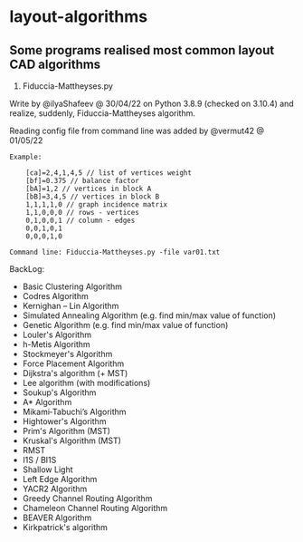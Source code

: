 # layout-algorithms
## Some programs realised most common layout CAD algorithms

1. Fiduccia-Mattheyses.py
	
Write by @ilyaShafeev @ 30/04/22 on Python 3.8.9 (checked on 3.10.4) and realize, suddenly, Fiduccia-Mattheyses algorithm.

Reading config file from command line was added by @vermut42 @ 01/05/22

	Example:

		[ca]=2,4,1,4,5 // list of vertices weight
		[bf]=0.375 // balance factor
		[bA]=1,2 // vertices in block A
		[bB]=3,4,5 // vertices in block B
		1,1,1,1,0 // graph incidence matrix
		1,1,0,0,0 // rows - vertices
		0,1,0,0,1 // column - edges
		0,0,1,0,1
		0,0,0,1,0

	Command line: Fiduccia-Mattheyses.py -file var01.txt


BackLog:
 - Basic Clustering Algorithm
 - Codres Algorithm
 - Kernighan – Lin Algorithm
 - Simulated Annealing Algorithm (e.g. find min/max value of function)
 - Genetic Algorithm (e.g. find min/max value of function)
 - Louler's Algorithm
 - h-Metis Algorithm
 - Stockmeyer's Algorithm
 - Force Placement Algorithm
 - Dijkstra's algorithm (+ MST)
 - Lee algorithm (with modifications)
 - Soukup's Algorithm
 - A* Algorithm
 - Mikami‐Tabuchi’s Algorithm
 - Hightower's Algorithm
 - Prim's Algorithm (MST)
 - Kruskal's Algorithm (MST)
 - RMST
 - I1S / BI1S
 - Shallow Light
 - Left Edge Algorithm
 - YACR2 Algorithm
 - Greedy Channel Routing Algorithm
 - Chameleon Channel Routing Algorithm
 - BEAVER Algorithm
 - Kirkpatrick's algorithm
